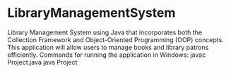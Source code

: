 # LibraryManagementSystem
Library Management System using Java that incorporates both the Collection Framework and Object-Oriented Programming (OOP) concepts. This application will allow users to manage books and library patrons efficiently.
Commands for running the application in Windows:
javac Project.java
java Project
